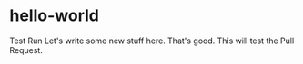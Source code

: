 # hello-world
Test Run
Let's write some new stuff here. 
That's good.
This will test the Pull Request.
